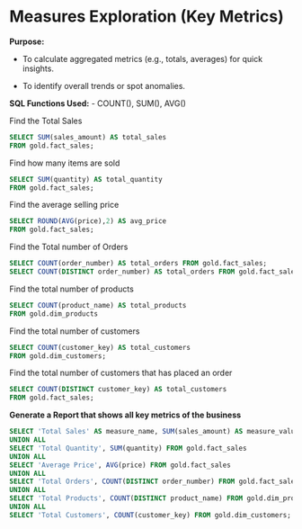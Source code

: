 # Measures Exploration (Key Metrics)

**Purpose:**

- To calculate aggregated metrics (e.g., totals, averages) for quick insights.

- To identify overall trends or spot anomalies.

**SQL Functions Used:**
    - COUNT(), SUM(), AVG()

Find the Total Sales
```sql
SELECT SUM(sales_amount) AS total_sales
FROM gold.fact_sales;
```
Find how many items are sold
```sql
SELECT SUM(quantity) AS total_quantity
FROM gold.fact_sales;
```
Find the average selling price
```sql
SELECT ROUND(AVG(price),2) AS avg_price
FROM gold.fact_sales;
```
Find the Total number of Orders
```sql
SELECT COUNT(order_number) AS total_orders FROM gold.fact_sales;
SELECT COUNT(DISTINCT order_number) AS total_orders FROM gold.fact_sales;
```
Find the total number of products
```sql
SELECT COUNT(product_name) AS total_products
FROM gold.dim_products
```
Find the total number of customers
```sql
SELECT COUNT(customer_key) AS total_customers
FROM gold.dim_customers;
```
Find the total number of customers that has placed an order
```sql
SELECT COUNT(DISTINCT customer_key) AS total_customers
FROM gold.fact_sales;
```
**Generate a Report that shows all key metrics of the business**
```sql
SELECT 'Total Sales' AS measure_name, SUM(sales_amount) AS measure_value FROM gold.fact_sales
UNION ALL
SELECT 'Total Quantity', SUM(quantity) FROM gold.fact_sales
UNION ALL
SELECT 'Average Price', AVG(price) FROM gold.fact_sales
UNION ALL
SELECT 'Total Orders', COUNT(DISTINCT order_number) FROM gold.fact_sales
UNION ALL
SELECT 'Total Products', COUNT(DISTINCT product_name) FROM gold.dim_products
UNION ALL
SELECT 'Total Customers', COUNT(customer_key) FROM gold.dim_customers;
```
